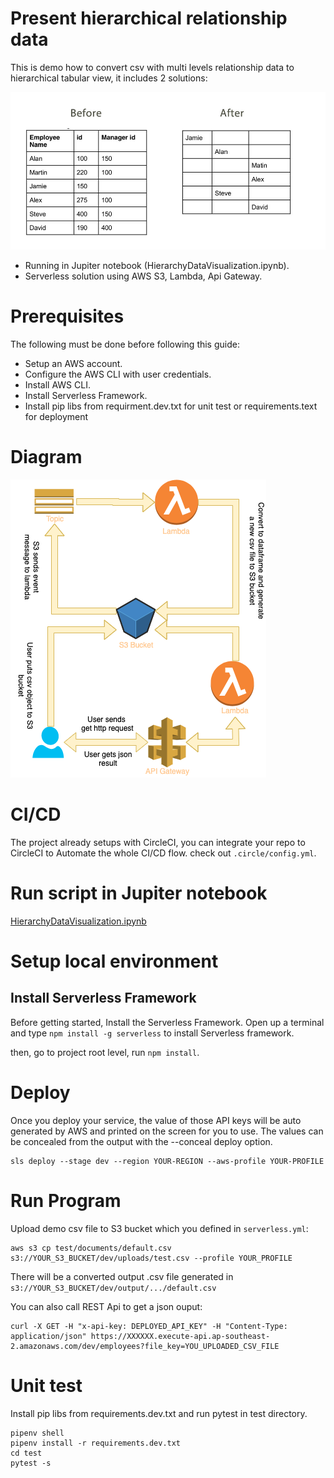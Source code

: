 # Present hierarchical relationship data

This is demo how to convert csv with multi levels relationship data to hierarchical tabular view, it includes 2 solutions:

![](preview_.jpg)

- Running in Jupiter notebook (HierarchyDataVisualization.ipynb).
- Serverless solution using AWS S3, Lambda, Api Gateway.

# Prerequisites

The following must be done before following this guide:

- Setup an AWS account.
- Configure the AWS CLI with user credentials.
- Install AWS CLI.
- Install Serverless Framework.
- Install pip libs from requirment.dev.txt for unit test or requirements.text for deployment

# Diagram

![](diagram.png)

# CI/CD

The project already setups with CircleCI, you can integrate your repo to CircleCI to Automate the whole CI/CD flow.
check out `.circle/config.yml`.

# Run script in Jupiter notebook

[HierarchyDataVisualization.ipynb](HierarchyDataVisualization.ipynb)

# Setup local environment

## Install Serverless Framework

Before getting started, Install the Serverless Framework. Open up a terminal and type `npm install -g serverless` to install Serverless framework.

then, go to project root level, run `npm install`.

# Deploy

Once you deploy your service, the value of those API keys will be auto generated by AWS and printed on the screen for you to use. The values can be concealed from the output with the --conceal deploy option.

```
sls deploy --stage dev --region YOUR-REGION --aws-profile YOUR-PROFILE
```

# Run Program

Upload demo csv file to S3 bucket which you defined in `serverless.yml`:

```
aws s3 cp test/documents/default.csv s3://YOUR_S3_BUCKET/dev/uploads/test.csv --profile YOUR_PROFILE
```

There will be a converted output .csv file generated in `s3://YOUR_S3_BUCKET/dev/output/.../default.csv`

You can also call REST Api to get a json ouput:

```
curl -X GET -H "x-api-key: DEPLOYED_API_KEY" -H "Content-Type: application/json" https://XXXXXX.execute-api.ap-southeast-2.amazonaws.com/dev/employees?file_key=YOU_UPLOADED_CSV_FILE
```

# Unit test

Install pip libs from requirements.dev.txt and run pytest in test directory.

```
pipenv shell
pipenv install -r requirements.dev.txt
cd test
pytest -s
```

